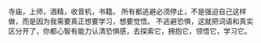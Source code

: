 寺庙，上师，酒精，收音机，书籍。
所有都逃避必须停止，不是强迫自己这样做，而是因为我需要真正想要学习，想要觉悟。
不逃避恐惧，这就把词语和真实区分开了，你都心智有能力认清恐惧感，去探索它，拥抱它，领悟它，学习它。